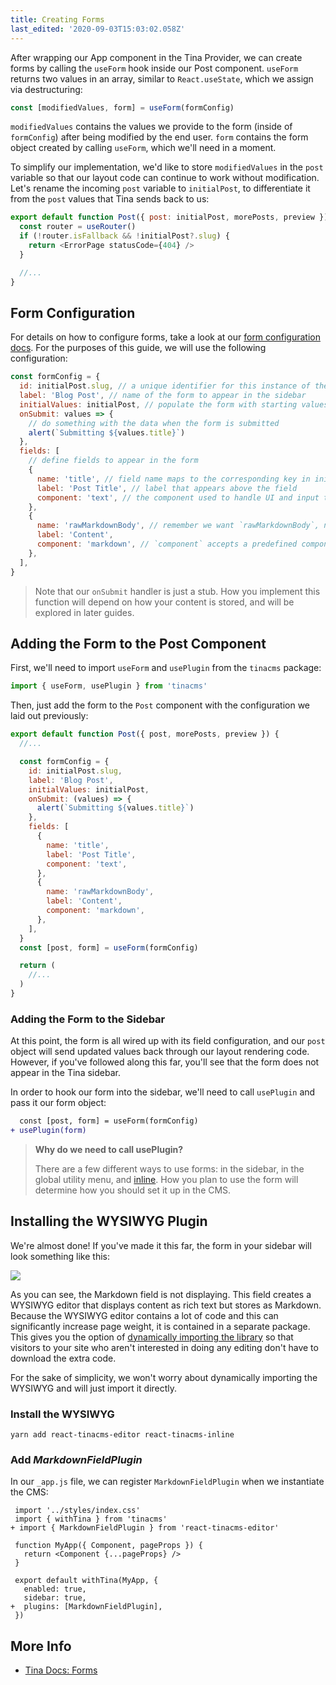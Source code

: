 ```yaml
---
title: Creating Forms
last_edited: '2020-09-03T15:03:02.058Z'
---
```

After wrapping our App component in the Tina Provider, we can create forms by calling the `useForm` hook inside our Post component. `useForm` returns two values in an array, similar to `React.useState`, which we assign via destructuring:

```js
const [modifiedValues, form] = useForm(formConfig)
```

`modifiedValues` contains the values we provide to the form (inside of `formConfig`) after being modified by the end user. `form` contains the form object created by calling `useForm`, which we'll need in a moment.

To simplify our implementation, we'd like to store `modifiedValues` in the `post` variable so that our layout code can continue to work without modification. Let's rename the incoming `post` variable to `initialPost`, to differentiate it from the `post` values that Tina sends back to us:

```js
export default function Post({ post: initialPost, morePosts, preview }) {
  const router = useRouter()
  if (!router.isFallback && !initialPost?.slug) {
    return <ErrorPage statusCode={404} />
  }

  //...
}
```

## Form Configuration

For details on how to configure forms, take a look at our [form configuration docs](/docs/plugins/forms#form-configuration). For the purposes of this guide, we will use the following configuration:

```js
const formConfig = {
  id: initialPost.slug, // a unique identifier for this instance of the form
  label: 'Blog Post', // name of the form to appear in the sidebar
  initialValues: initialPost, // populate the form with starting values
  onSubmit: values => {
    // do something with the data when the form is submitted
    alert(`Submitting ${values.title}`)
  },
  fields: [
    // define fields to appear in the form
    {
      name: 'title', // field name maps to the corresponding key in initialValues
      label: 'Post Title', // label that appears above the field
      component: 'text', // the component used to handle UI and input to the field
    },
    {
      name: 'rawMarkdownBody', // remember we want `rawMarkdownBody`, not `content` here
      label: 'Content',
      component: 'markdown', // `component` accepts a predefined components or a custom React component
    },
  ],
}
```

> Note that our `onSubmit` handler is just a stub. How you implement this function will depend on how your content is stored, and will be explored in later guides.

## Adding the Form to the Post Component

First, we'll need to import `useForm` and `usePlugin` from the `tinacms` package:

```js
import { useForm, usePlugin } from 'tinacms'
```

Then, just add the form to the `Post` component with the configuration we laid out previously:

```js
export default function Post({ post, morePosts, preview }) {
  //...

  const formConfig = {
    id: initialPost.slug,
    label: 'Blog Post',
    initialValues: initialPost,
    onSubmit: (values) => {
      alert(`Submitting ${values.title}`)
    },
    fields: [
      {
        name: 'title',
        label: 'Post Title',
        component: 'text',
      },
      {
        name: 'rawMarkdownBody',
        label: 'Content',
        component: 'markdown',
      },
    ],
  }
  const [post, form] = useForm(formConfig)

  return (
    //...
  )
}
```

### Adding the Form to the Sidebar

At this point, the form is all wired up with its field configuration, and our `post` object will send updated values back through our layout rendering code. However, if you've followed along this far, you'll see that the form does not appear in the Tina sidebar.

In order to hook our form into the sidebar, we'll need to call `usePlugin` and pass it our form object:

```diff
  const [post, form] = useForm(formConfig)
+ usePlugin(form)
```

> **Why do we need to call usePlugin?**
>
> There are a few different ways to use forms: in the sidebar, in the global utility menu, and [inline](/docs/ui/inline-editing). How you plan to use the form will determine how you should set it up in the CMS.

## Installing the WYSIWYG Plugin

We're almost done! If you've made it this far, the form in your sidebar will look something like this:

![](img/image.png)

As you can see, the Markdown field is not displaying. This field creates a WYSIWYG editor that displays content as rich text but stores as Markdown. Because the WYSIWYG editor contains a lot of code and this can significantly increase page weight, it is contained in a separate package. This gives you the option of [dynamically importing the library](/packages/react-tinacms-editor/#dynamic-imports) so that visitors to your site who aren't interested in doing any editing don't have to download the extra code.

For the sake of simplicity, we won't worry about dynamically importing the WYSIWYG and will just import it directly.

### Install the WYSIWYG

    yarn add react-tinacms-editor react-tinacms-inline

### Add _MarkdownFieldPlugin_

In our `_app.js` file, we can register `MarkdownFieldPlugin` when we instantiate the CMS:

     import '../styles/index.css'
     import { withTina } from 'tinacms'
    + import { MarkdownFieldPlugin } from 'react-tinacms-editor'
    
     function MyApp({ Component, pageProps }) {
       return <Component {...pageProps} />
     }
    
     export default withTina(MyApp, {
       enabled: true,
       sidebar: true,
    +  plugins: [MarkdownFieldPlugin],
     })
    

## More Info

* [Tina Docs: Forms](/docs/plugins/forms)